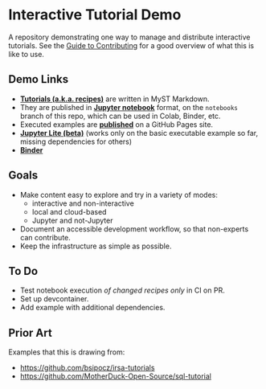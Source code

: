 # Interactive Tutorial Demo

A repository demonstrating one way to manage and distribute interactive tutorials.
See the [Guide to Contributing](https://danielballan.github.io/interactive-tutorial-demo/contributing.html)
for a good overview of what this is like to use.

## Demo Links

- **[Tutorials (a.k.a. recipes)](https://github.com/scientific-python/executable-tutorials/tree/notebooks/docs/recipes)** are written in MyST Markdown.
- They are published in **[Jupyter notebook](https://github.com/scientific-python/executable-tutorials/tree/notebooks/docs/recipes)** format, on the `notebooks` branch of this repo, which can be used in Colab, Binder, etc.
- Executed examples are **[published](https://danielballan.github.io/interactive-tutorial-demo/)** on a GitHub Pages site.
- **[Jupyter Lite (beta)](https://danielballan.github.io/interactive-tutorial-demo/jupyterlite/lab/index.html)** (works only on the basic executable example so far, missing dependencies for others)
- **[Binder](https://mybinder.org/v2/gh/scientific-python/executable-tutorials/notebooks)**


## Goals

- Make content easy to explore and try in a variety of modes:
  - interactive and non-interactive
  - local and cloud-based
  - Jupyter and not-Jupyter
- Document an accessible development workflow, so that non-experts can contribute.
- Keep the infrastructure as simple as possible.

## To Do

- Test notebook execution _of changed recipes only_ in CI on PR.
- Set up devcontainer.
- Add example with additional dependencies.

## Prior Art

Examples that this is drawing from:

- https://github.com/bsipocz/irsa-tutorials
- https://github.com/MotherDuck-Open-Source/sql-tutorial
